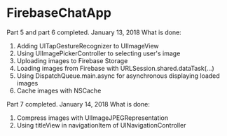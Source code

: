# FirebaseChatApp

Part 5 and part 6 completed. January 13, 2018 What is done:
1. Adding UITapGestureRecognizer to UIImageView
2. Using UIImagePickerController to selecting user's image
3. Uploading images to Firebase Storage
4. Loading images from Firebase with URLSession.shared.dataTask(...) 
5. Using DispatchQueue.main.async for asynchronous displaying loaded images
6. Cache images with NSCache

Part 7 completed. January 14, 2018 What is done:
1. Compress images with UIImageJPEGRepresentation
2. Using titleView in navigationItem of UINavigationController
